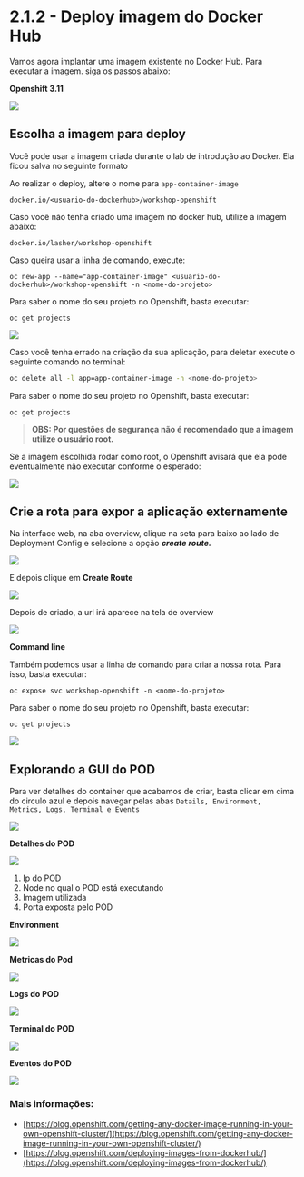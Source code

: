 # 2.1.2 - Deploy imagem do Docker Hub

Vamos agora implantar uma imagem existente no Docker Hub. Para executar a imagem. siga os passos abaixo:

**Openshift 3.11**

![](../../.gitbook/assets/deployimage.gif)

## Escolha a imagem para deploy

Você pode usar a imagem criada durante o lab de introdução ao Docker. Ela ficou salva no seguinte formato

Ao realizar o deploy, altere o nome para `app-container-image`

```text
docker.io/<usuario-do-dockerhub>/workshop-openshift
```
Caso você não tenha criado uma imagem no docker hub, utilize a imagem abaixo:

```text
docker.io/lasher/workshop-openshift
```

Caso queira usar a linha de comando, execute:

```text
oc new-app --name="app-container-image" <usuario-do-dockerhub>/workshop-openshift -n <nome-do-projeto>
```

Para saber o nome do seu projeto no Openshift, basta executar:

```text
oc get projects
```

![](../../.gitbook/assets/console-image-deploy.gif)

Caso você tenha errado na criação da sua aplicação, para deletar execute o seguinte comando no terminal:

```bash
oc delete all -l app=app-container-image -n <nome-do-projeto>
```
Para saber o nome do seu projeto no Openshift, basta executar:

```text
oc get projects
```

> **OBS: Por questões de segurança não é recomendado que a imagem utilize o usuário root.**

Se a imagem escolhida rodar como root, o Openshift avisará que ela pode eventualmente não executar conforme o esperado:

![](../../.gitbook/assets/gogs.gif)


## Crie a rota para expor a aplicação externamente

Na interface web, na aba overview, clique na seta para baixo ao lado de Deployment Config e selecione a opção _**create route.**_

![](../../.gitbook/assets/create-route.png)

E depois clique em **Create Route**

![](../../.gitbook/assets/create-route2.png)

Depois de criado, a url irá aparece na tela de overview

![](../../.gitbook/assets/access-route.png)

**Command line**

Também podemos usar a linha de comando para criar a nossa rota. Para isso, basta executar:

```text
oc expose svc workshop-openshift -n <nome-do-projeto>
```
Para saber o nome do seu projeto no Openshift, basta executar:

```text
oc get projects
```

![](../../.gitbook/assets/expose-svc.gif)

## Explorando a GUI do POD

Para ver detalhes do container que acabamos de criar, basta clicar em cima do circulo azul e depois navegar pelas abas `Details, Environment, Metrics, Logs, Terminal e Events`

![](../../.gitbook/assets/overview.gif)

**Detalhes do POD**

![](../../.gitbook/assets/pod-details.png)

1. Ip do POD
2. Node no qual o POD está executando
3. Imagem utilizada
4. Porta exposta pelo POD

**Environment**

![](../../.gitbook/assets/pod-environment.png)

**Metricas do Pod**

![](../../.gitbook/assets/pod-metrics.png)

**Logs do POD**

![](../../.gitbook/assets/pod-logs.png)

**Terminal do POD**

![](../../.gitbook/assets/selection_232.png)

**Eventos do POD**

![](../../.gitbook/assets/selection_233-1.png)

### Mais informações:[ ](https://blog.openshift.com/deploying-images-from-dockerhub/)

* [https://blog.openshift.com/getting-any-docker-image-running-in-your-own-openshift-cluster/](https://blog.openshift.com/getting-any-docker-image-running-in-your-own-openshift-cluster/)
* [https://blog.openshift.com/deploying-images-from-dockerhub/](https://blog.openshift.com/deploying-images-from-dockerhub/)



